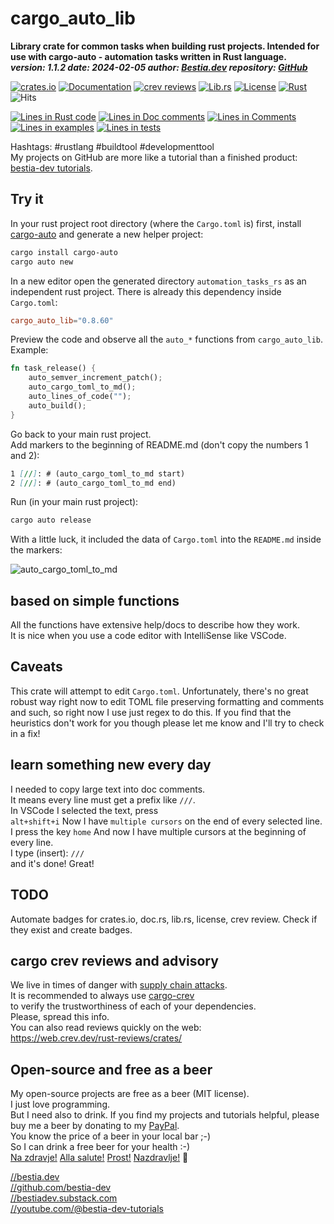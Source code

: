 [//]: # (auto_md_to_doc_comments segment start A)

# cargo_auto_lib

[//]: # (auto_cargo_toml_to_md start)

**Library crate for common tasks when building rust projects. Intended for use with cargo-auto - automation tasks written in Rust language.**  
***version: 1.1.2 date: 2024-02-05 author: [Bestia.dev](https://bestia.dev) repository: [GitHub](https://github.com/bestia-dev/cargo_auto_lib)***  

[//]: # (auto_cargo_toml_to_md end)

 [![crates.io](https://img.shields.io/crates/v/cargo_auto_lib.svg)](https://crates.io/crates/cargo_auto_lib)
 [![Documentation](https://docs.rs/cargo_auto_lib/badge.svg)](https://docs.rs/cargo_auto_lib/)
 [![crev reviews](https://web.crev.dev/rust-reviews/badge/crev_count/cargo_auto_lib.svg)](https://web.crev.dev/rust-reviews/crate/cargo_auto_lib/)
  [![Lib.rs](https://img.shields.io/badge/Lib.rs-rust-orange.svg)](https://lib.rs/crates/cargo_auto_lib/)
 [![License](https://img.shields.io/badge/license-MIT-blue.svg)](https://github.com/bestia-dev/cargo_auto_lib/blob/master/LICENSE)
 [![Rust](https://github.com/bestia-dev/cargo_auto_lib/workflows/rust_fmt_auto_build_test/badge.svg)](https://github.com/bestia-dev/cargo_auto_lib/)
 ![Hits](https://bestia.dev/webpage_hit_counter/get_svg_image/276360626.svg)

[//]: # (auto_lines_of_code start)
[![Lines in Rust code](https://img.shields.io/badge/Lines_in_Rust-1633-green.svg)](https://github.com/bestia-dev/cargo_auto_lib/)
[![Lines in Doc comments](https://img.shields.io/badge/Lines_in_Doc_comments-602-blue.svg)](https://github.com/bestia-dev/cargo_auto_lib/)
[![Lines in Comments](https://img.shields.io/badge/Lines_in_comments-227-purple.svg)](https://github.com/bestia-dev/cargo_auto_lib/)
[![Lines in examples](https://img.shields.io/badge/Lines_in_examples-37-yellow.svg)](https://github.com/bestia-dev/cargo_auto_lib/)
[![Lines in tests](https://img.shields.io/badge/Lines_in_tests-105-orange.svg)](https://github.com/bestia-dev/cargo_auto_lib/)

[//]: # (auto_lines_of_code end)

Hashtags: #rustlang #buildtool #developmenttool  
My projects on GitHub are more like a tutorial than a finished product: [bestia-dev tutorials](https://github.com/bestia-dev/tutorials_rust_wasm).

## Try it

In your rust project root directory (where the `Cargo.toml` is) first, install [cargo-auto](https://crates.io/crates/cargo-auto) and generate a new helper project:

```bash
cargo install cargo-auto
cargo auto new
```

In a new editor open the generated directory `automation_tasks_rs` as an independent rust project. There is already this dependency inside `Cargo.toml`:  

```toml
cargo_auto_lib="0.8.60"
```

Preview the code and observe all the `auto_*` functions from `cargo_auto_lib`.  
Example:  

```rust ignore
fn task_release() {  
    auto_semver_increment_patch();  
    auto_cargo_toml_to_md();  
    auto_lines_of_code("");  
    auto_build();  
}  
```

Go back to your main rust project.  
Add markers to the beginning of README.md (don't copy the numbers 1 and 2):  

```md
1 [//]: # (auto_cargo_toml_to_md start)
2 [//]: # (auto_cargo_toml_to_md end)
```

Run (in your main rust project):

```bash
cargo auto release
```

With a little luck, it included the data of `Cargo.toml` into the `README.md` inside the markers:  

![auto_cargo_toml_to_md](https://github.com/bestia-dev/cargo_auto_lib/raw/main/images/auto_cargo_toml_to_md.png "auto_cargo_toml_to_md")

## based on simple functions

All the functions have extensive help/docs to describe how they work.  
It is nice when you use a code editor with IntelliSense like VSCode.  

## Caveats

This crate will attempt to edit `Cargo.toml`. Unfortunately, there's no great robust way right now to edit TOML file preserving formatting and comments and such, so right now I use just regex to do this.
If you find that the heuristics don't work for you though please let me know and I'll try to check in a fix!

## learn something new every day

I needed to copy large text into doc comments.  
It means every line must get a prefix like `///`.  
In VSCode I selected the text, press  
`alt+shift+i`
Now I have `multiple cursors` on the end of every selected line.  
I press the key
`home`
And now I have multiple cursors at the beginning of every line.  
I type (insert):
`///`  
and it's done! Great!

## TODO

Automate badges for crates.io, doc.rs, lib.rs, license, crev review. Check if they exist and create badges.

## cargo crev reviews and advisory

We live in times of danger with [supply chain attacks](https://en.wikipedia.org/wiki/Supply_chain_attack).  
It is recommended to always use [cargo-crev](https://github.com/crev-dev/cargo-crev)  
to verify the trustworthiness of each of your dependencies.  
Please, spread this info.  
You can also read reviews quickly on the web:  
<https://web.crev.dev/rust-reviews/crates/>  

## Open-source and free as a beer

My open-source projects are free as a beer (MIT license).  
I just love programming.  
But I need also to drink. If you find my projects and tutorials helpful, please buy me a beer by donating to my [PayPal](https://paypal.me/LucianoBestia).  
You know the price of a beer in your local bar ;-)  
So I can drink a free beer for your health :-)  
[Na zdravje!](https://translate.google.com/?hl=en&sl=sl&tl=en&text=Na%20zdravje&op=translate) [Alla salute!](https://dictionary.cambridge.org/dictionary/italian-english/alla-salute) [Prost!](https://dictionary.cambridge.org/dictionary/german-english/prost) [Nazdravlje!](https://matadornetwork.com/nights/how-to-say-cheers-in-50-languages/) 🍻

[//bestia.dev](https://bestia.dev)  
[//github.com/bestia-dev](https://github.com/bestia-dev)  
[//bestiadev.substack.com](https://bestiadev.substack.com)  
[//youtube.com/@bestia-dev-tutorials](https://youtube.com/@bestia-dev-tutorials)  

[//]: # (auto_md_to_doc_comments segment end A)
